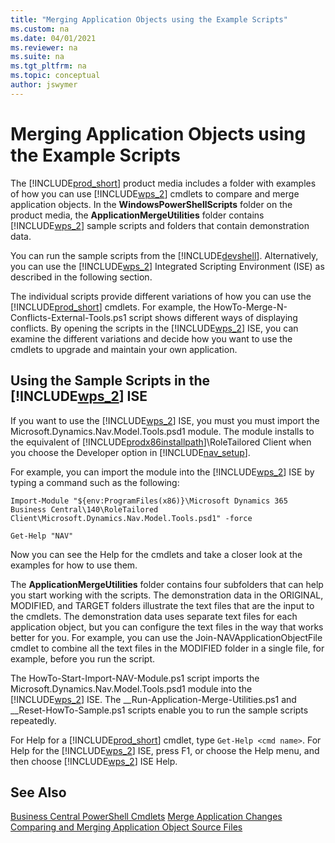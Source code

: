 ```yaml
---
title: "Merging Application Objects using the Example Scripts"
ms.custom: na
ms.date: 04/01/2021
ms.reviewer: na
ms.suite: na
ms.tgt_pltfrm: na
ms.topic: conceptual
author: jswymer
---
```

# Merging Application Objects using the Example Scripts
The [!INCLUDE[prod_short](../developer/includes/prod_short.md)] product media includes a folder with examples of how you can use [!INCLUDE[wps_2](../developer/includes/wps_2_md.md)] cmdlets to compare and merge application objects. In the **WindowsPowerShellScripts** folder on the product media, the **ApplicationMergeUtilities** folder contains [!INCLUDE[wps_2](../developer/includes/wps_2_md.md)] sample scripts and folders that contain demonstration data.  
  
 You can run the sample scripts from the [!INCLUDE[devshell](../developer/includes/devshell.md)]. Alternatively, you can use the [!INCLUDE[wps_2](../developer/includes/wps_2_md.md)] Integrated Scripting Environment \(ISE\) as described in the following section.  
  
 The individual scripts provide different variations of how you can use the [!INCLUDE[prod_short](../developer/includes/prod_short.md)] cmdlets. For example, the HowTo-Merge-N-Conflicts-External-Tools.ps1 script shows different ways of displaying conflicts. By opening the scripts in the [!INCLUDE[wps_2](../developer/includes/wps_2_md.md)] ISE, you can examine the different variations and decide how you want to use the cmdlets to upgrade and maintain your own application.  
  
## Using the Sample Scripts in the [!INCLUDE[wps_2](../developer/includes/wps_2_md.md)] ISE  
 If you want to use the [!INCLUDE[wps_2](../developer/includes/wps_2_md.md)] ISE, you must you must import the Microsoft.Dynamics.Nav.Model.Tools.psd1 module. The module installs to the equivalent of [!INCLUDE[prodx86installpath](../developer/includes/prodx86installpath.md)]\\RoleTailored Client when you choose the Developer option in [!INCLUDE[nav_setup](../developer/includes/nav_setup_md.md)].  
  
 For example, you can import the module into the [!INCLUDE[wps_2](../developer/includes/wps_2_md.md)] ISE by typing a command such as the following:  
  
```  
Import-Module "${env:ProgramFiles(x86)}\Microsoft Dynamics 365 Business Central\140\RoleTailored Client\Microsoft.Dynamics.Nav.Model.Tools.psd1" -force  
  
Get-Help "NAV"  
```  
  
 Now you can see the Help for the cmdlets and take a closer look at the examples for how to use them.  
  
 The **ApplicationMergeUtilities** folder contains four subfolders that can help you start working with the scripts. The demonstration data in the ORIGINAL, MODIFIED, and TARGET folders illustrate the text files that are the input to the cmdlets. The demonstration data uses separate text files for each application object, but you can configure the text files in the way that works better for you. For example, you can use the Join-NAVApplicationObjectFile cmdlet to combine all the text files in the MODIFIED folder in a single file, for example, before you run the script.  
  
 The HowTo-Start-Import-NAV-Module.ps1 script imports the Microsoft.Dynamics.Nav.Model.Tools.psd1 module into the [!INCLUDE[wps_2](../developer/includes/wps_2_md.md)] ISE. The \_\_Run-Application-Merge-Utilities.ps1 and \_\_Reset-HowTo-Sample.ps1 scripts enable you to run the sample scripts repeatedly.  
  
 For Help for a [!INCLUDE[prod_short](../developer/includes/prod_short.md)] cmdlet, type `Get-Help <cmd name>`. For Help for the [!INCLUDE[wps_2](../developer/includes/wps_2_md.md)] ISE, press F1, or choose the Help menu, and then choose [!INCLUDE[wps_2](../developer/includes/wps_2_md.md)] ISE Help.  
  
## See Also  
 [Business Central PowerShell Cmdlets](/powershell/business-central/overview)
 [Merge Application Changes](merge-application-changes.md)   
 [Comparing and Merging Application Object Source Files](Comparing-and-Merging-Application-Object-Source-Files.md)